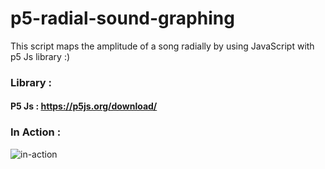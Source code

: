 # p5-radial-sound-graphing
This script maps the amplitude of a song radially by using JavaScript with p5 Js library :)

### Library :

#### P5 Js : https://p5js.org/download/


### In Action :

![in-action](https://media.giphy.com/media/1zi3qxAnGHFxhJLY1r/giphy.gif)
